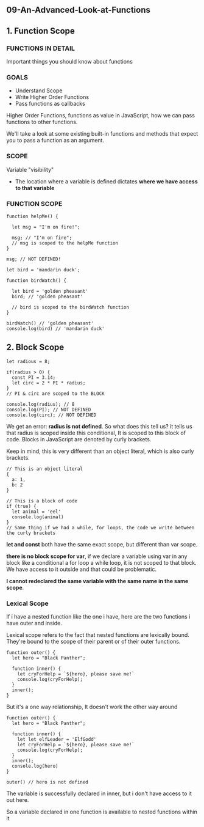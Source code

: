 ## 09-An-Advanced-Look-at-Functions

## 1. Function Scope

### FUNCTIONS IN DETAIL

Important things you should know about functions

### GOALS

- Understand Scope
- Write Higher Order Functions
- Pass functions as callbacks

Higher Order Functions, functions as value in JavaScript, how we can pass functions to other functions.

We'll take a look at some existing built-in functions and methods that expect you to pass a function as an argument.

### SCOPE

Variable "visibility"

- The location where a variable is defined dictates **where we have access to that variable**

### FUNCTION SCOPE

```
function helpMe() {

  let msg = "I'm on fire!";

  msg; // "I'm on fire";
  // msg is scoped to the helpMe function
}

msg; // NOT DEFINED!
```

```
let bird = 'mandarin duck';

function birdWatch() {

  let bird = 'golden pheasant'
  bird; // 'golden pheasant'

  // bird is scoped to the birdWatch function
}

birdWatch() // 'golden pheasant'
console.log(bird) // 'mandarin duck'
```

## 2. Block Scope

```
let radious = 8;

if(radius > 0) {
  const PI = 3.14;
  let circ = 2 * PI * radius;
}
// PI & circ are scoped to the BLOCK

console.log(radius); // 8
console.log(PI); // NOT DEFINED
console.log(circ); // NOT DEFINED
```

We get an error: **radius is not defined**. So what does this tell us? it tells us that radius is scoped inside this conditional, It is scoped to this block of code. Blocks in JavaScript are denoted by curly brackets.

Keep in mind, this is very different than an object literal, which is also curly brackets.

```
// This is an object literal
{
  a: 1,
  b: 2
}

// This is a block of code
if (true) {
  let animal = 'eel'
  console.log(animal)
}
// Same thing if we had a while, for loops, the code we write between the curly brackets
```

**let and const** both have the same exact scope, but different than var scope.

**there is no block scope for var**, if we declare a variable using var in any block like a conditional a for loop a while loop, it is not scoped to that block. We have access to it outside and that could be problematic.

**I cannot redeclared the same variable with the same name in the same scope**.

### Lexical Scope

If i have a nested function like the one i have, here are the two functions i have outer and inside.

Lexical scope refers to the fact that nested functions are lexically bound. They're bound to the scope of their parent or of their outer functions.

```
function outer() {
  let hero = "Black Panther";

  function inner() {
    let cryForHelp = `${hero}, please save me!`
    console.log(cryForHelp);
  }
  inner();
}
```

But it's a one way relationship, It doesn't work the other way around

```
function outer() {
  let hero = "Black Panther";

  function inner() {
    let let elfLeader = 'ElfGodd'
    let cryForHelp = `${hero}, please save me!`
    console.log(cryForHelp);
  }
  inner();
  console.log(hero)
}

outer() // hero is not defined
```
The variable is successfully declared in inner, but i don't have access to it out here.

So a variable declared in one function is available to nested functions within it

